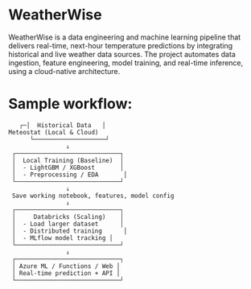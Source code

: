 # WeatherWise
WeatherWise is a data engineering and machine learning pipeline that delivers real-time, next-hour temperature predictions by integrating historical and live weather data sources.  The project automates data ingestion, feature engineering, model training, and real-time inference, using a cloud-native architecture.  
# Sample workflow:  

       ┌─│  Historical Data   │ 
	Meteostat (Local & Cloud)
          └────────────────────┘
                    ↓
     ┌─────────────────────────────┐
     │  Local Training (Baseline)  │
     │  - LightGBM / XGBoost       │
     │  - Preprocessing / EDA       │
     └─────────────────────────────┘
                    ↓
     Save working notebook, features, model config
                    ↓
     ┌─────────────────────────────┐
     │     Databricks (Scaling)    │
     │  - Load larger dataset      │
     │  - Distributed training      │
     │  - MLflow model tracking │
     └─────────────────────────────┘
                    ↓
     ┌─────────────────────────────┐
     │ Azure ML / Functions / Web │
     │ Real-time prediction + API │
     └─────────────────────────────┘

